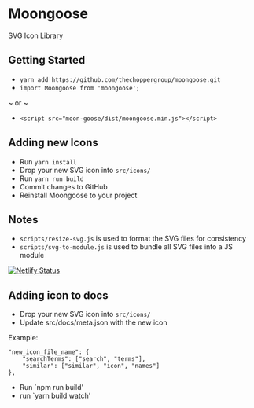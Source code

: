 # Moongoose

SVG Icon Library

## Getting Started

- `yarn add https://github.com/thechoppergroup/moongoose.git`
- `import Moongoose from 'moongoose';`

~ or ~

- `<script src="moon-goose/dist/moongoose.min.js"></script>`

## Adding new Icons

- Run `yarn install`
- Drop your new SVG icon into `src/icons/`
- Run `yarn run build`
- Commit changes to GitHub
- Reinstall Moongoose to your project

## Notes

- `scripts/resize-svg.js` is used to format the SVG files for consistency
- `scripts/svg-to-module.js` is used to bundle all SVG files into a JS module

[![Netlify Status](https://api.netlify.com/api/v1/badges/56a6a3b1-7d7e-4102-9aa2-157f27b16ddd/deploy-status)](https://app.netlify.com/sites/moongoose/deploys)

## Adding icon to docs
- Drop your new SVG icon into `src/icons/`
- Update src/docs/meta.json with the new icon

Example:
```
"new_icon_file_name": {
    "searchTerms": ["search", "terms"],
    "similar": ["similar", "icon", "names"]
},
```
- Run `npm run build'
- run `yarn build watch'